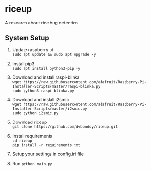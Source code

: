 # riceup
A research about rice bug detection.

## System Setup
1. Update raspberry pi  
`sudo apt update && sudo apt upgrade -y`

2. Install pip3  
`sudo apt install python3-pip -y`

3. Download and install raspi-blinka  
`wget https://raw.githubusercontent.com/adafruit/Raspberry-Pi-Installer-Scripts/master/raspi-blinka.py`  
`sudo python3 raspi-blinka.py`  

4. Download and install i2smic  
`wget https://raw.githubusercontent.com/adafruit/Raspberry-Pi-Installer-Scripts/master/i2smic.py`  
`sudo python i2smic.py`  

5. Download riceup  
`git clone https://github.com/dvbondoy/riceup.git`  

6. Install requirements  
`cd riceup`  
`pip install -r requirements.txt`  

7. Setup your settings in config.ini file
8. Run `python main.py`  


